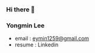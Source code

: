 
### Hi there 👋

### Yongmin Lee
- email : eymin1259@gmail.com <br/>
- resume : Linkedin

  


<!--
- [App Store](https://apps.apple.com/kr/developer/yongmin-lee/id1585791291)<br/>
- **resume**: &nbsp;&nbsp;[bit.ly/3H0xf0K](https://bit.ly/3H0xf0K)  
:star2: **blog**&nbsp;&nbsp;&nbsp;&nbsp;&nbsp;&nbsp;&nbsp;&nbsp;&nbsp;[yongminlee26.tistory.com](https://yongminlee26.tistory.com/)

## Released Application
- Dobby
  - Schedule Management Application 
  - [Github](https://github.com/eymin1259/Dobby-iOS)
  - [App Store(iOS)](https://apps.apple.com/kr/app/id1658783993), [App Store(WatchOS)](https://apps.apple.com/kr/app/id1658783993?platform=appleWatch) 

- Aiditor
  - AI-based image creation application
  - [Github](https://github.com/eymin1259/pAInter-RN)
  - [App Store](https://apps.apple.com/us/app/aiditor-ai-image-editor/id6446832840)

- 그때이곳
  - GPS-based memo application
  - [Github](https://github.com/eymin1259/atThatTimeHere)
  - [App Store](https://apps.apple.com/us/app/id1585791289)

:star2: [Aiditor](https://github.com/eymin1259/pAInter-RN) : OpenAI를 활용한 이미지 생성 및 변형 어플리케이션 - [App Store](https://apps.apple.com/kr/app/aiditor-ai-image-editor/id6446832840)<br/>
:star2: [개발족보](https://github.com/eymin1259/DevSheet) : 개발 지식 공유 어플리케이션 <br/>
-->



